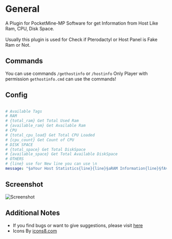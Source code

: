 # General
A Plugin for PocketMine-MP Software for get Information from Host Like Ram, CPU, Disk Space.</br></br>Usually this plugin is used for  Check if Pterodactyl or Host Panel is Fake Ram or Not.

## Commands
You can use commands `/gethostinfo` or `/hostinfo` Only Player with permission `gethostinfo.cmd` can use the commands!

## Config
``` YAML

# Available Tags
# RAM
# {total_ram} Get Total Used Ram
# {available_ram} Get Available Ram
# CPU
# {total_cpu_load} Get Total CPU Loaded
# {cpu_count} Get Count of CPU
# DISK SPACE
# {total_space} Get Total DiskSpace
# {available_space} Get Total Available DiskSpace
# OTHERS
# {line} use for New line you can use \n
message: "§aYour Host Statistics{line}{line}§aRAM Information{line}§fAvailable RAM: §a{available_ram} §f/ §a{total_ram}{line}{line}§aCPU Information{line}§fCPU: §a{cpu_count}{line}§fLoad: §a{total_cpu_load}{line}{line}§aDiskSpace Information{line}§fAvailable DiskSpace: §a{available_space} §f/ §a{total_space}"

```

## Screenshot
![Screenshot](https://raw.githubusercontent.com/XanderID/HostInfoGetter/main/.assets/screenshot.jpg)

## Additional Notes
- If you find bugs or want to give suggestions, please visit [here](https://github.com/XanderID/HostInfoGetter/issues)
- Icons By [icons8.com](https://icons8.com)